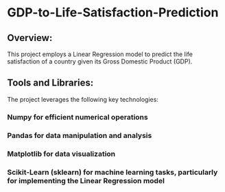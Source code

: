 # GDP-to-Life-Satisfaction-Prediction

## Overview:
This project employs a Linear Regression model to predict the life satisfaction of a country given its Gross Domestic Product (GDP).

## Tools and Libraries:
The project leverages the following key technologies:

### Numpy for efficient numerical operations
### Pandas for data manipulation and analysis
### Matplotlib for data visualization
### Scikit-Learn (sklearn) for machine learning tasks, particularly for implementing the Linear Regression model
